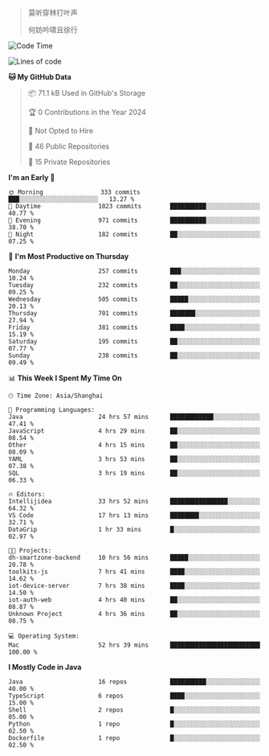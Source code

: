 > 莫听穿林打叶声
> 
> 何妨吟啸且徐行

<!-- ![Github Stats](https://github-readme-stats.vercel.app/api?username=catch6&count_private=true&show_icons=true&theme=gruvbox) -->

<!-- ![Top Langs](https://github-readme-stats.vercel.app/api/top-langs/?username=catch6&layout=compact) -->

<!--START_SECTION:waka-->
![Code Time](http://img.shields.io/badge/Code%20Time-860%20hrs%2053%20mins-blue)

![Lines of code](https://img.shields.io/badge/From%20Hello%20World%20I%27ve%20Written-9.3%20million%20lines%20of%20code-blue)

**🐱 My GitHub Data** 

> 📦 71.1 kB Used in GitHub's Storage 
 > 
> 🏆 0 Contributions in the Year 2024
 > 
> 🚫 Not Opted to Hire
 > 
> 📜 46 Public Repositories 
 > 
> 🔑 15 Private Repositories 
 > 
**I'm an Early 🐤** 

```text
🌞 Morning                333 commits         ███░░░░░░░░░░░░░░░░░░░░░░   13.27 % 
🌆 Daytime                1023 commits        ██████████░░░░░░░░░░░░░░░   40.77 % 
🌃 Evening                971 commits         ██████████░░░░░░░░░░░░░░░   38.70 % 
🌙 Night                  182 commits         ██░░░░░░░░░░░░░░░░░░░░░░░   07.25 % 
```
📅 **I'm Most Productive on Thursday** 

```text
Monday                   257 commits         ███░░░░░░░░░░░░░░░░░░░░░░   10.24 % 
Tuesday                  232 commits         ██░░░░░░░░░░░░░░░░░░░░░░░   09.25 % 
Wednesday                505 commits         █████░░░░░░░░░░░░░░░░░░░░   20.13 % 
Thursday                 701 commits         ███████░░░░░░░░░░░░░░░░░░   27.94 % 
Friday                   381 commits         ████░░░░░░░░░░░░░░░░░░░░░   15.19 % 
Saturday                 195 commits         ██░░░░░░░░░░░░░░░░░░░░░░░   07.77 % 
Sunday                   238 commits         ██░░░░░░░░░░░░░░░░░░░░░░░   09.49 % 
```


📊 **This Week I Spent My Time On** 

```text
🕑︎ Time Zone: Asia/Shanghai

💬 Programming Languages: 
Java                     24 hrs 57 mins      ████████████░░░░░░░░░░░░░   47.41 % 
JavaScript               4 hrs 29 mins       ██░░░░░░░░░░░░░░░░░░░░░░░   08.54 % 
Other                    4 hrs 15 mins       ██░░░░░░░░░░░░░░░░░░░░░░░   08.09 % 
YAML                     3 hrs 53 mins       ██░░░░░░░░░░░░░░░░░░░░░░░   07.38 % 
SQL                      3 hrs 19 mins       ██░░░░░░░░░░░░░░░░░░░░░░░   06.33 % 

🔥 Editors: 
Intellijidea             33 hrs 52 mins      ████████████████░░░░░░░░░   64.32 % 
VS Code                  17 hrs 13 mins      ████████░░░░░░░░░░░░░░░░░   32.71 % 
DataGrip                 1 hr 33 mins        █░░░░░░░░░░░░░░░░░░░░░░░░   02.97 % 

🐱‍💻 Projects: 
dh-smartzone-backend     10 hrs 56 mins      █████░░░░░░░░░░░░░░░░░░░░   20.78 % 
toolkits-js              7 hrs 41 mins       ████░░░░░░░░░░░░░░░░░░░░░   14.62 % 
iot-device-server        7 hrs 38 mins       ████░░░░░░░░░░░░░░░░░░░░░   14.50 % 
iot-auth-web             4 hrs 40 mins       ██░░░░░░░░░░░░░░░░░░░░░░░   08.87 % 
Unknown Project          4 hrs 36 mins       ██░░░░░░░░░░░░░░░░░░░░░░░   08.75 % 

💻 Operating System: 
Mac                      52 hrs 39 mins      █████████████████████████   100.00 % 
```

**I Mostly Code in Java** 

```text
Java                     16 repos            ██████████░░░░░░░░░░░░░░░   40.00 % 
TypeScript               6 repos             ████░░░░░░░░░░░░░░░░░░░░░   15.00 % 
Shell                    2 repos             █░░░░░░░░░░░░░░░░░░░░░░░░   05.00 % 
Python                   1 repo              █░░░░░░░░░░░░░░░░░░░░░░░░   02.50 % 
Dockerfile               1 repo              █░░░░░░░░░░░░░░░░░░░░░░░░   02.50 % 
```




<!--END_SECTION:waka-->
